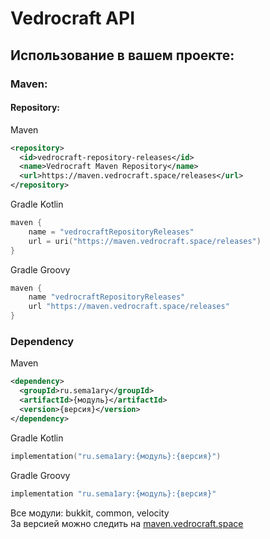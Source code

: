 # Vedrocraft API
## Использование в вашем проекте:
### Maven:
#### Repository:
Maven
```xml
<repository>
  <id>vedrocraft-repository-releases</id>
  <name>Vedrocraft Maven Repository</name>
  <url>https://maven.vedrocraft.space/releases</url>
</repository>
```
Gradle Kotlin
```kts
maven {
    name = "vedrocraftRepositoryReleases"
    url = uri("https://maven.vedrocraft.space/releases")
}
```
Gradle Groovy
```groovy
maven {
    name "vedrocraftRepositoryReleases"
    url "https://maven.vedrocraft.space/releases"
}
```

### Dependency
Maven
```xml
<dependency>
  <groupId>ru.sema1ary</groupId>
  <artifactId>{модуль}</artifactId>
  <version>{версия}</version>
</dependency>
```
Gradle Kotlin
```kts
implementation("ru.sema1ary:{модуль}:{версия}")
```
Gradle Groovy
```groovy
implementation "ru.sema1ary:{модуль}:{версия}"
```

Все модули: bukkit, common, velocity     
За версией можно следить на [maven.vedrocraft.space](https://maven.vedrocraft.space/)